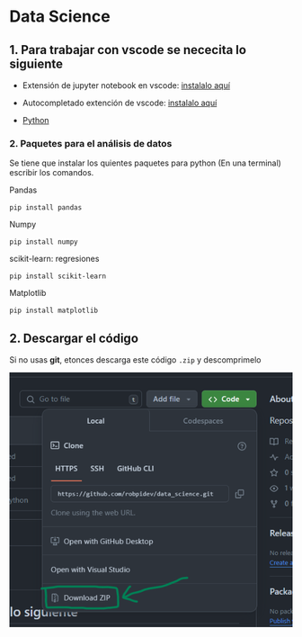 # Data Science

## 1. Para trabajar con vscode se nececita lo siguiente

* Extensión de jupyter notebook en vscode:
[instalalo aquí](https://marketplace.visualstudio.com/items?itemName=ms-toolsai.jupyter)

* Autocompletado extención de vscode:
[instalalo aquí](https://marketplace.visualstudio.com/items?itemName=ms-python.python)

* [Python](https://www.python.org/ftp/python/3.12.3/python-3.12.3-amd64.exe)

### 2. Paquetes para el análisis de datos

Se tiene que instalar los quientes paquetes para
python (En una terminal) escribir los comandos.

Pandas

```shell
pip install pandas
```

Numpy

```shell
pip install numpy
```

scikit-learn: regresiones

```shell
pip install scikit-learn
```

Matplotlib

```shell
pip install matplotlib
```

## 2. Descargar el código

Si no usas **git**, etonces descarga este código ```.zip``` y descomprimelo

![Código y data](assets/i1.png)


